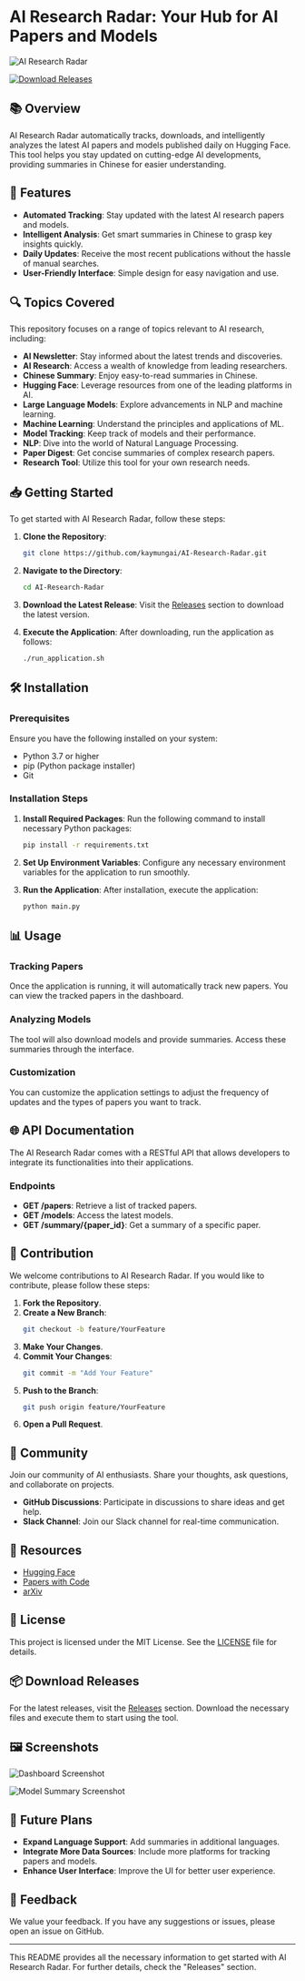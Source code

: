 # AI Research Radar: Your Hub for AI Papers and Models

![AI Research Radar](https://img.shields.io/badge/AI%20Research%20Radar-Discover%20AI%20Insights-blue)

[![Download Releases](https://img.shields.io/badge/Download%20Releases-v1.0.0-orange)](https://github.com/kaymungai/AI-Research-Radar/releases)

## 📚 Overview

AI Research Radar automatically tracks, downloads, and intelligently analyzes the latest AI papers and models published daily on Hugging Face. This tool helps you stay updated on cutting-edge AI developments, providing summaries in Chinese for easier understanding.

## 🚀 Features

- **Automated Tracking**: Stay updated with the latest AI research papers and models.
- **Intelligent Analysis**: Get smart summaries in Chinese to grasp key insights quickly.
- **Daily Updates**: Receive the most recent publications without the hassle of manual searches.
- **User-Friendly Interface**: Simple design for easy navigation and use.

## 🔍 Topics Covered

This repository focuses on a range of topics relevant to AI research, including:

- **AI Newsletter**: Stay informed about the latest trends and discoveries.
- **AI Research**: Access a wealth of knowledge from leading researchers.
- **Chinese Summary**: Enjoy easy-to-read summaries in Chinese.
- **Hugging Face**: Leverage resources from one of the leading platforms in AI.
- **Large Language Models**: Explore advancements in NLP and machine learning.
- **Machine Learning**: Understand the principles and applications of ML.
- **Model Tracking**: Keep track of models and their performance.
- **NLP**: Dive into the world of Natural Language Processing.
- **Paper Digest**: Get concise summaries of complex research papers.
- **Research Tool**: Utilize this tool for your own research needs.

## 📥 Getting Started

To get started with AI Research Radar, follow these steps:

1. **Clone the Repository**:
   ```bash
   git clone https://github.com/kaymungai/AI-Research-Radar.git
   ```

2. **Navigate to the Directory**:
   ```bash
   cd AI-Research-Radar
   ```

3. **Download the Latest Release**:
   Visit the [Releases](https://github.com/kaymungai/AI-Research-Radar/releases) section to download the latest version. 

4. **Execute the Application**:
   After downloading, run the application as follows:
   ```bash
   ./run_application.sh
   ```

## 🛠️ Installation

### Prerequisites

Ensure you have the following installed on your system:

- Python 3.7 or higher
- pip (Python package installer)
- Git

### Installation Steps

1. **Install Required Packages**:
   Run the following command to install necessary Python packages:
   ```bash
   pip install -r requirements.txt
   ```

2. **Set Up Environment Variables**:
   Configure any necessary environment variables for the application to run smoothly.

3. **Run the Application**:
   After installation, execute the application:
   ```bash
   python main.py
   ```

## 📊 Usage

### Tracking Papers

Once the application is running, it will automatically track new papers. You can view the tracked papers in the dashboard.

### Analyzing Models

The tool will also download models and provide summaries. Access these summaries through the interface.

### Customization

You can customize the application settings to adjust the frequency of updates and the types of papers you want to track.

## 🌐 API Documentation

The AI Research Radar comes with a RESTful API that allows developers to integrate its functionalities into their applications. 

### Endpoints

- **GET /papers**: Retrieve a list of tracked papers.
- **GET /models**: Access the latest models.
- **GET /summary/{paper_id}**: Get a summary of a specific paper.

## 📖 Contribution

We welcome contributions to AI Research Radar. If you would like to contribute, please follow these steps:

1. **Fork the Repository**.
2. **Create a New Branch**:
   ```bash
   git checkout -b feature/YourFeature
   ```
3. **Make Your Changes**.
4. **Commit Your Changes**:
   ```bash
   git commit -m "Add Your Feature"
   ```
5. **Push to the Branch**:
   ```bash
   git push origin feature/YourFeature
   ```
6. **Open a Pull Request**.

## 🤝 Community

Join our community of AI enthusiasts. Share your thoughts, ask questions, and collaborate on projects. 

- **GitHub Discussions**: Participate in discussions to share ideas and get help.
- **Slack Channel**: Join our Slack channel for real-time communication.

## 🔗 Resources

- [Hugging Face](https://huggingface.co)
- [Papers with Code](https://paperswithcode.com)
- [arXiv](https://arxiv.org)

## 📄 License

This project is licensed under the MIT License. See the [LICENSE](LICENSE) file for details.

## 📦 Download Releases

For the latest releases, visit the [Releases](https://github.com/kaymungai/AI-Research-Radar/releases) section. Download the necessary files and execute them to start using the tool.

## 🖼️ Screenshots

![Dashboard Screenshot](https://via.placeholder.com/800x400?text=Dashboard+Screenshot)

![Model Summary Screenshot](https://via.placeholder.com/800x400?text=Model+Summary+Screenshot)

## 📅 Future Plans

- **Expand Language Support**: Add summaries in additional languages.
- **Integrate More Data Sources**: Include more platforms for tracking papers and models.
- **Enhance User Interface**: Improve the UI for better user experience.

## 💬 Feedback

We value your feedback. If you have any suggestions or issues, please open an issue on GitHub.

---

This README provides all the necessary information to get started with AI Research Radar. For further details, check the "Releases" section.